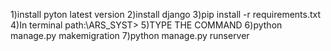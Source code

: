 1)install pyton latest version 
2)install django
3)pip install -r requirements.txt
4)In terminal path:\ARS_SYST> 
5)TYPE THE COMMAND
6)python manage.py makemigration
7)python manage.py runserver
